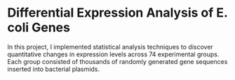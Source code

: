 # Differential Expression Analysis of E. coli Genes

In this project, I implemented statistical analysis techniques to discover quantitative changes in expression levels across 74 experimental groups.
Each group consisted of thousands of randomly generated gene sequences inserted into bacterial plasmids.
